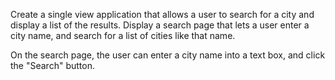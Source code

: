 Create a single view application that allows a user to search for a city and display a list of the
results.
Display a search page that lets a user enter a city name, and search for a list of cities like that
name.

On the search page, the user can enter a city name into a text box, and click the "Search"
button.
